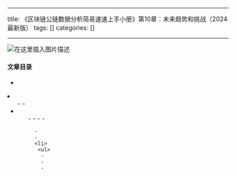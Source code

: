 
--- 
title:  《区块链公链数据分析简易速速上手小册》第10章：未来趋势和挑战（2024 最新版） 
tags: []
categories: [] 

---
<img src="https://img-blog.csdnimg.cn/direct/1cb6fbec0a944d6287dbc7f94b3335ac.png#pic_center" alt="在这里插入图片描述">



#### 文章目录

  - 
  <li>
   <ul>
    - 
    - 
    <li>
     <ul>
      - 
      - 
      - 
      - 
     
      - 
      - 
      <li>
       <ul>
        - 
        - 
        - 
       